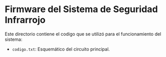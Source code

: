 # Firmware del Sistema de Seguridad Infrarrojo

Este directorio contiene el codigo que se utilizó para el funcionamiento del sistema:

- `codigo.txt`: Esquemático del circuito principal.

